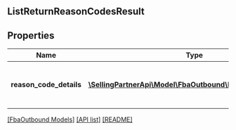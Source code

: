 ## ListReturnReasonCodesResult

## Properties

Name | Type | Description | Notes
------------ | ------------- | ------------- | -------------
**reason_code_details** | [**\SellingPartnerApi\Model\FbaOutbound\ReasonCodeDetails[]**](ReasonCodeDetails.md) | An array of return reason code details. | [optional]

[[FbaOutbound Models]](../) [[API list]](../../Api) [[README]](../../../README.md)
